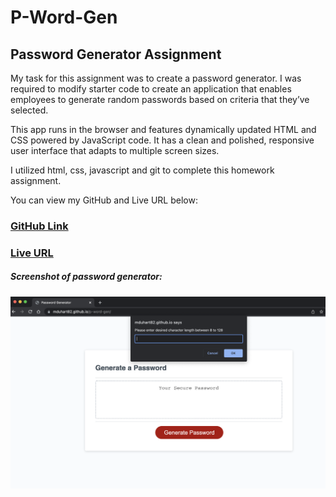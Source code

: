 # P-Word-Gen

## Password Generator Assignment

My task for this assignment was to create a password generator. I was required to modify starter code to create an application that enables employees to generate random passwords based on criteria that they’ve selected. 

This app runs in the browser and features dynamically updated HTML and CSS powered by JavaScript code. It has a clean and polished, responsive user interface that adapts to multiple screen sizes.

I utilized html, css, javascript and git to complete this homework assignment. 

You can view my GitHub and Live URL below:
### [GitHub Link](https://github.com/MystieBluz/p-word-gen) 
### [Live URL](https://mystiebluz.github.io/p-word-gen/)



##### Screenshot of password generator:
![](./Pw%20Gen%20SrnShot.png)

